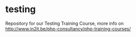 testing
=======

Repository for our Testing Training Course, more info on http://www.in2it.be/php-consultancy/php-training-courses/
